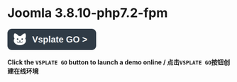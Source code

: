 # Joomla 3.8.10-php7.2-fpm

<a href="https://www.vsplate.com/?docker-compose=https://github.com/vsplate/dcenvs/joomla/3.8.10-php7.2-fpm"><img alt="VSPLATE GO" src="https://raw.githubusercontent.com/vsplate/images/master/vsgo_btn.png" width="200px"></a>

**Click the `VSPLATE GO` button to launch a demo online / 点击`VSPLATE GO`按钮创建在线环境**